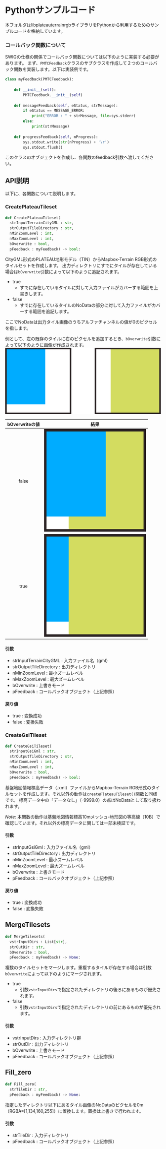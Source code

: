 # Pythonサンプルコード

本フォルダはlibplateauterrainrgbライブラリをPythonから利用するためのサンプルコードを格納しています。

### コールバック関数について

SWIGの仕様の関係でコールバック関数については以下のように実装する必要があります。
まず、`PMTCFeedback`クラスのサブクラスを作成して２つのコールバック関数を実装します。以下は実装例です。

```python
class myFeedback(PMTCFeedback):

    def __init__(self):
        PMTCFeedback.__init__(self)

    def messageFeedback(self, eStatus, strMessage):
        if eStatus == MESSAGE_ERROR:
            print("ERROR : " + strMessage, file=sys.stderr)
        else:
            print(strMessage)

    def progressFeedback(self, nProgress):
        sys.stdout.write(str(nProgress) + '\r')
        sys.stdout.flush()
```
このクラスのオブジェクトを作成し、各関数のfeedback引数へ渡してください。

## API説明

以下に、各関数について説明します。

### CreatePlateauTileset

```python
def CreatePlateauTileset(
  strInputTerrainCityGML : str, 
  strOutputTileDirectory : str, 
  nMinZoomLevel : int, 
  nMaxZoomLevel : int, 
  bOverwrite : bool, 
  pFeedback : myFeedback) -> bool:
```

 CityGML形式のPLATEAU地形モデル（TIN）からMapbox-Terrain RGB形式のタイルセットを作成します。
出力ディレクトリにすでにタイルが存在している場合は`bOverwrite`引数によって以下のように追記されます。
- true
  - すでに存在しているタイルに対して入力ファイルがカバーする範囲を上書きします。
- false
  - すでに存在しているタイルのNoDataの部分に対して入力ファイルがカバーする範囲を追記します。

ここでNoDataは出力タイル画像のうちアルファチャンネルの値が0のピクセルを指します。

例として、左の既存のタイルに右のピクセルを追加するとき、`bOverwrite`引数によって以下のように画像が作成されます。
![orig image](../img/orig_tile.png)

| bOverwriteの値 |                 結果                 |
| :------------: | :----------------------------------: |
|     false      | ![false](../img/overwrite-false.png) |
|      true      |  ![true](../img/overwrite-true.png)  |

#### 引数
- strInputTerrainCityGML : 入力ファイル名（gml）
- strOutputTileDirectory : 出力ディレクトリ
- nMinZoomLevel : 最小ズームレベル
- nMaxZoomLevel : 最大ズームレベル
- bOverwrite : 上書きモード
- pFeedback : コールバックオブジェクト（上記参照）
#### 戻り値
- true : 変換成功
- false : 変換失敗

### CreateGsiTileset
```python
def CreateGsiTileset(
  strInputGsiGml : str, 
  strOutputTileDirectory : str, 
  nMinZoomLevel : int, 
  nMaxZoomLevel : int, 
  bOverwrite : bool, 
  pFeedback : myFeedback) -> bool:
```
基盤地図情報標高データ（.xml）ファイルからMapbox-Terrain RGB形式のタイルセットを作成します。それ以外の動作は`createPlateauTileset()`関数と同様です。
標高データ中の「データなし」（-9999.0）の点はNoDataとして取り扱われます。

_Note:_
本関数の動作は基盤地図情報標高10mメッシュ-地形図の等高線（10B）で確認しています。それ以外の標高データに関しては一部未検証です。

#### 引数
- strInputGsiGml : 入力ファイル名（gml）
- strOutputTileDirectory : 出力ディレクトリ
- nMinZoomLevel : 最小ズームレベル
- nMaxZoomLevel : 最大ズームレベル
- bOverwrite : 上書きモード
- pFeedback : コールバックオブジェクト（上記参照）
#### 戻り値
- true : 変換成功
- false : 変換失敗

## MergeTilesets
```python
def MergeTilesets(
  vstrInputDirs : List[str], 
  strOutDir : str, 
  bOverwrite : bool, 
  pFeedback : myFeedback) -> None:
```
複数のタイルセットをマージします。重複するタイルが存在する場合は引数`bOverwrite`によって以下のようにマージされます。
- true
  - 引数`vstrInputDirs`で指定されたディレクトリの後ろにあるものが優先されます。
- false
  - 引数`vstrInputDirs`で指定されたディレクトリの前にあるものが優先されます。

#### 引数
- vstrInputDirs : 入力ディレクトリ群
- strOutDir : 出力ディレクトリ
- bOverwrite : 上書きモード
- pFeedback : コールバックオブジェクト（上記参照）

## Fill_zero
```python
def Fill_zero(
  strTileDir : str, 
  pFeedback : myFeedback) -> None:
```
指定したディレクトリ以下にあるタイル画像のNoDataのピクセルを0m（RGBA=[1,134,160,255]）に置換します。置換は上書きで行われます。

#### 引数
- strTileDir : 入力ディレクトリ
- pFeedback : コールバックオブジェクト（上記参照）

